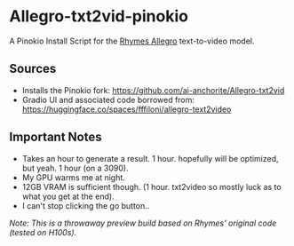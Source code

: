 # Allegro-txt2vid-pinokio
A Pinokio Install Script for the [Rhymes Allegro](https://github.com/rhymes-ai/Allegro) text-to-video model.

## Sources
* Installs the Pinokio fork: https://github.com/ai-anchorite/Allegro-txt2vid
* Gradio UI and associated code borrowed from: https://huggingface.co/spaces/fffiloni/allegro-text2video

## Important Notes
* Takes an hour to generate a result. 1 hour. hopefully will be optimized, but yeah. 1 hour (on a 3090). 
* My GPU warms me at night. 
* 12GB VRAM is sufficient though. (1 hour. txt2video so mostly luck as to what you get at the end).
* I can't stop clicking the go button..

*Note: This is a throwaway preview build based on Rhymes' original code (tested on H100s).*

